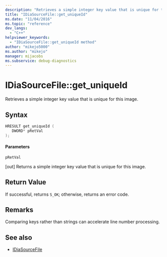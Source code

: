 ```yaml
---
description: "Retrieves a simple integer key value that is unique for this image."
title: "IDiaSourceFile::get_uniqueId"
ms.date: "11/04/2016"
ms.topic: "reference"
dev_langs:
  - "C++"
helpviewer_keywords:
  - "IDiaSourceFile::get_uniqueId method"
author: "mikejo5000"
ms.author: "mikejo"
manager: mijacobs
ms.subservice: debug-diagnostics
---
```

# IDiaSourceFile::get_uniqueId

Retrieves a simple integer key value that is unique for this image.

## Syntax

```C++
HRESULT get_uniqueId ( 
   DWORD* pRetVal
);
```

#### Parameters
 `pRetVal`

[out] Returns a simple integer key value that is unique for this image.

## Return Value
 If successful, returns `S_OK`; otherwise, returns an error code.

## Remarks
 Comparing keys rather than strings can accelerate line number processing.

## See also
- [IDiaSourceFile](../../debugger/debug-interface-access/idiasourcefile.md)
